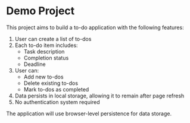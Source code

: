 # Demo Project

This project aims to build a to-do application with the following features:

1. User can create a list of to-dos
2. Each to-do item includes:
   - Task description
   - Completion status
   - Deadline
3. User can:
   - Add new to-dos
   - Delete existing to-dos
   - Mark to-dos as completed
4. Data persists in local storage, allowing it to remain after page refresh
5. No authentication system required

The application will use browser-level persistence for data storage.